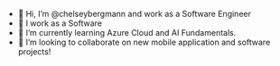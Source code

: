 - 👋 Hi, I’m @chelseybergmann and work as a Software Engineer
- 👀 I work as a Software
- 🌱 I’m currently learning Azure Cloud and AI Fundamentals.
- 💞️ I’m looking to collaborate on new mobile application and software projects!

<!---
chelseybergmann/chelseybergmann is a ✨ special ✨ repository because its `README.md` (this file) appears on your GitHub profile.
You can click the Preview link to take a look at your changes.
--->
